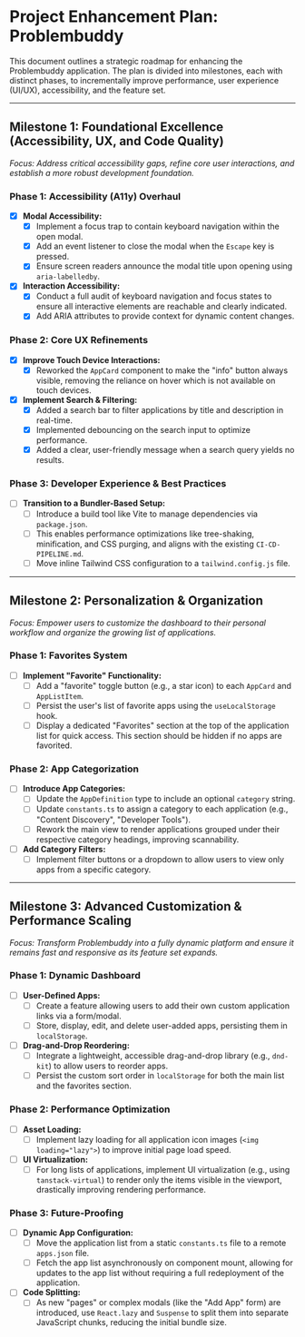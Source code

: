 # Project Enhancement Plan: Problembuddy

This document outlines a strategic roadmap for enhancing the Problembuddy application. The plan is divided into milestones, each with distinct phases, to incrementally improve performance, user experience (UI/UX), accessibility, and the feature set.

---

## Milestone 1: Foundational Excellence (Accessibility, UX, and Code Quality)

*Focus: Address critical accessibility gaps, refine core user interactions, and establish a more robust development foundation.*

### Phase 1: Accessibility (A11y) Overhaul
- [x] **Modal Accessibility:**
    - [x] Implement a focus trap to contain keyboard navigation within the open modal.
    - [x] Add an event listener to close the modal when the `Escape` key is pressed.
    - [x] Ensure screen readers announce the modal title upon opening using `aria-labelledby`.
- [x] **Interaction Accessibility:**
    - [x] Conduct a full audit of keyboard navigation and focus states to ensure all interactive elements are reachable and clearly indicated.
    - [x] Add ARIA attributes to provide context for dynamic content changes.

### Phase 2: Core UX Refinements
- [x] **Improve Touch Device Interactions:**
    - [x] Reworked the `AppCard` component to make the "info" button always visible, removing the reliance on hover which is not available on touch devices.
- [x] **Implement Search & Filtering:**
    - [x] Added a search bar to filter applications by title and description in real-time.
    - [x] Implemented debouncing on the search input to optimize performance.
    - [x] Added a clear, user-friendly message when a search query yields no results.

### Phase 3: Developer Experience & Best Practices
- [ ] **Transition to a Bundler-Based Setup:**
    - [ ] Introduce a build tool like Vite to manage dependencies via `package.json`.
    - [ ] This enables performance optimizations like tree-shaking, minification, and CSS purging, and aligns with the existing `CI-CD-PIPELINE.md`.
    - [ ] Move inline Tailwind CSS configuration to a `tailwind.config.js` file.

---

## Milestone 2: Personalization & Organization

*Focus: Empower users to customize the dashboard to their personal workflow and organize the growing list of applications.*

### Phase 1: Favorites System
- [ ] **Implement "Favorite" Functionality:**
    - [ ] Add a "favorite" toggle button (e.g., a star icon) to each `AppCard` and `AppListItem`.
    - [ ] Persist the user's list of favorite apps using the `useLocalStorage` hook.
    - [ ] Display a dedicated "Favorites" section at the top of the application list for quick access. This section should be hidden if no apps are favorited.

### Phase 2: App Categorization
- [ ] **Introduce App Categories:**
    - [ ] Update the `AppDefinition` type to include an optional `category` string.
    - [ ] Update `constants.ts` to assign a category to each application (e.g., "Content Discovery", "Developer Tools").
    - [ ] Rework the main view to render applications grouped under their respective category headings, improving scannability.
- [ ] **Add Category Filters:**
    - [ ] Implement filter buttons or a dropdown to allow users to view only apps from a specific category.

---

## Milestone 3: Advanced Customization & Performance Scaling

*Focus: Transform Problembuddy into a fully dynamic platform and ensure it remains fast and responsive as its feature set expands.*

### Phase 1: Dynamic Dashboard
- [ ] **User-Defined Apps:**
    - [ ] Create a feature allowing users to add their own custom application links via a form/modal.
    - [ ] Store, display, edit, and delete user-added apps, persisting them in `localStorage`.
- [ ] **Drag-and-Drop Reordering:**
    - [ ] Integrate a lightweight, accessible drag-and-drop library (e.g., `dnd-kit`) to allow users to reorder apps.
    - [ ] Persist the custom sort order in `localStorage` for both the main list and the favorites section.

### Phase 2: Performance Optimization
- [ ] **Asset Loading:**
    - [ ] Implement lazy loading for all application icon images (`<img loading="lazy">`) to improve initial page load speed.
- [ ] **UI Virtualization:**
    - [ ] For long lists of applications, implement UI virtualization (e.g., using `tanstack-virtual`) to render only the items visible in the viewport, drastically improving rendering performance.

### Phase 3: Future-Proofing
- [ ] **Dynamic App Configuration:**
    - [ ] Move the application list from a static `constants.ts` file to a remote `apps.json` file.
    - [ ] Fetch the app list asynchronously on component mount, allowing for updates to the app list without requiring a full redeployment of the application.
- [ ] **Code Splitting:**
    - [ ] As new "pages" or complex modals (like the "Add App" form) are introduced, use `React.lazy` and `Suspense` to split them into separate JavaScript chunks, reducing the initial bundle size.